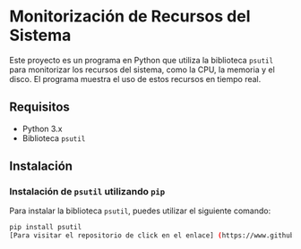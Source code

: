 # Monitorización de Recursos del Sistema

Este proyecto es un programa en Python que utiliza la biblioteca `psutil` para monitorizar los recursos del sistema, como la CPU, la memoria y el disco. El programa muestra el uso de estos recursos en tiempo real.

## Requisitos

- Python 3.x
- Biblioteca `psutil`

## Instalación

### Instalación de `psutil` utilizando `pip`

Para instalar la biblioteca `psutil`, puedes utilizar el siguiente comando:

```bash
pip install psutil
[Para visitar el repositorio de click en el enlace] (https://www.github.com/diegoale23/prueba.git)
